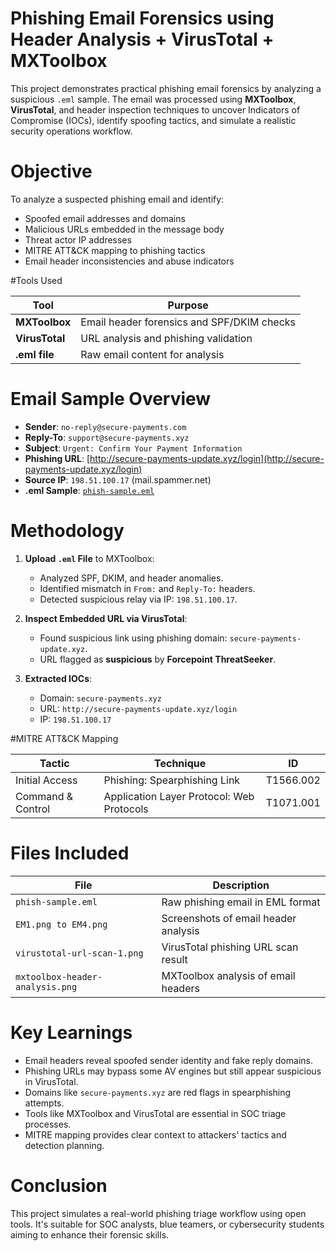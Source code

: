 # Phishing Email Forensics using Header Analysis + VirusTotal + MXToolbox

This project demonstrates practical phishing email forensics by analyzing a suspicious `.eml` sample. The email was processed using **MXToolbox**, **VirusTotal**, and header inspection techniques to uncover Indicators of Compromise (IOCs), identify spoofing tactics, and simulate a realistic security operations workflow.


# Objective

To analyze a suspected phishing email and identify:
- Spoofed email addresses and domains
- Malicious URLs embedded in the message body
- Threat actor IP addresses
- MITRE ATT&CK mapping to phishing tactics
- Email header inconsistencies and abuse indicators

#Tools Used

| Tool              | Purpose                              |
|-------------------|---------------------------------------|
| **MXToolbox**     | Email header forensics and SPF/DKIM checks |
| **VirusTotal**    | URL analysis and phishing validation |
| **.eml file**     | Raw email content for analysis       |

# Email Sample Overview

- **Sender**: `no-reply@secure-payments.com`
- **Reply-To**: `support@secure-payments.xyz`
- **Subject**: `Urgent: Confirm Your Payment Information`
- **Phishing URL**: [http://secure-payments-update.xyz/login](http://secure-payments-update.xyz/login)
- **Source IP**: `198.51.100.17` (mail.spammer.net)
- **.eml Sample**: [`phish-sample.eml`](./email-header-analysis/phish-sample.eml)

# Methodology

1. **Upload `.eml` File** to MXToolbox:
   - Analyzed SPF, DKIM, and header anomalies.
   - Identified mismatch in `From:` and `Reply-To:` headers.
   - Detected suspicious relay via IP: `198.51.100.17`.

2. **Inspect Embedded URL via VirusTotal**:
   - Found suspicious link using phishing domain: `secure-payments-update.xyz`.
   - URL flagged as **suspicious** by **Forcepoint ThreatSeeker**.

3. **Extracted IOCs**:
   - Domain: `secure-payments.xyz`
   - URL: `http://secure-payments-update.xyz/login`
   - IP: `198.51.100.17`


#MITRE ATT&CK Mapping

| Tactic            | Technique                                 | ID           |
|-------------------|--------------------------------------------|--------------|
| Initial Access    | Phishing: Spearphishing Link               | T1566.002    |
| Command & Control | Application Layer Protocol: Web Protocols | T1071.001    |


# Files Included

| File                          | Description                           |
|-------------------------------|----------------------------------------|
| `phish-sample.eml`            | Raw phishing email in EML format       |
| `EM1.png to EM4.png`          | Screenshots of email header analysis   |
| `virustotal-url-scan-1.png`  | VirusTotal phishing URL scan result    |
| `mxtoolbox-header-analysis.png` | MXToolbox analysis of email headers |



# Key Learnings

- Email headers reveal spoofed sender identity and fake reply domains.
- Phishing URLs may bypass some AV engines but still appear suspicious in VirusTotal.
- Domains like `secure-payments.xyz` are red flags in spearphishing attempts.
- Tools like MXToolbox and VirusTotal are essential in SOC triage processes.
- MITRE mapping provides clear context to attackers' tactics and detection planning.

# Conclusion

This project simulates a real-world phishing triage workflow using open tools. It's suitable for SOC analysts, blue teamers, or cybersecurity students aiming to enhance their forensic skills.

